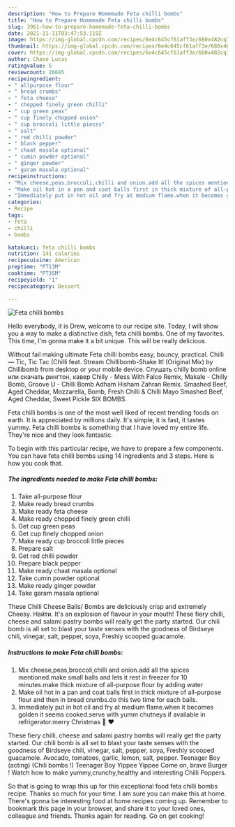 ```yaml
---
description: "How to Prepare Homemade Feta chilli bombs"
title: "How to Prepare Homemade Feta chilli bombs"
slug: 3961-how-to-prepare-homemade-feta-chilli-bombs
date: 2021-11-11T03:47:53.119Z
image: https://img-global.cpcdn.com/recipes/6e4c645cf61aff3e/680x482cq70/feta-chilli-bombs-recipe-main-photo.jpg
thumbnail: https://img-global.cpcdn.com/recipes/6e4c645cf61aff3e/680x482cq70/feta-chilli-bombs-recipe-main-photo.jpg
cover: https://img-global.cpcdn.com/recipes/6e4c645cf61aff3e/680x482cq70/feta-chilli-bombs-recipe-main-photo.jpg
author: Chase Lucas
ratingvalue: 5
reviewcount: 26695
recipeingredient:
- " allpurpose flour"
- " bread crumbs"
- " feta cheese"
- " chopped finely green chilli"
- " cup green peas"
- " cup finely chopped onion"
- " cup broccoli little pieces"
- " salt"
- " red chilli powder"
- " black pepper"
- " chaat masala optional"
- " cumin powder optional"
- " ginger powder"
- " garam masala optional"
recipeinstructions:
- "Mix cheese,peas,broccoli,chilli and onion.add all the spices mentioned.make small balls and lets it rest in freezer for 10 minutes.make thick mixture of all-purpose flour by adding water"
- "Make oil hot in a pan and coat balls first in thick mixture of all-purpose flour and then in bread crumbs.do this two time for each balls."
- "Immediately put in hot oil and fry at medium flame.when it becomes golden it seems cooked.serve with yumm chutneys if available in refrigerator.merry Christmas 🎄 ♥"
categories:
- Recipe
tags:
- feta
- chilli
- bombs

katakunci: feta chilli bombs 
nutrition: 141 calories
recipecuisine: American
preptime: "PT13M"
cooktime: "PT35M"
recipeyield: "1"
recipecategory: Dessert

---
```



![Feta chilli bombs](https://img-global.cpcdn.com/recipes/6e4c645cf61aff3e/680x482cq70/feta-chilli-bombs-recipe-main-photo.jpg)

Hello everybody, it is Drew, welcome to our recipe site. Today, I will show you a way to make a distinctive dish, feta chilli bombs. One of my favorites. This time, I'm gonna make it a bit unique. This will be really delicious.

Without fail making ultimate Feta chilli bombs easy, bouncy, practical. Chilli — Tic, Tic Tac (Chilli feat. Stream Chillibomb-Shake It! (Original Mix) by Chillibomb from desktop or your mobile device. Слушать chilly bomb online или скачать рингтон, кавер Chilly - Mess With Falco Remix, Makale - Chilly Bomb, Groove U - Chilli Bomb Adham Hisham Zahran Remix. Smashed Beef, Aged Cheddar, Mozzarella, Bomb, Fresh Chilli &amp; Chilli Mayo Smashed Beef, Aged Cheddar, Sweet Pickle SIX BOMBS.

Feta chilli bombs is one of the most well liked of recent trending foods on earth. It is appreciated by millions daily. It's simple, it is fast, it tastes yummy. Feta chilli bombs is something that I have loved my entire life. They're nice and they look fantastic.


To begin with this particular recipe, we have to prepare a few components. You can have feta chilli bombs using 14 ingredients and 3 steps. Here is how you cook that.

<!--inarticleads1-->

##### The ingredients needed to make Feta chilli bombs:

1. Take  all-purpose flour
1. Make ready  bread crumbs
1. Make ready  feta cheese
1. Make ready  chopped finely green chilli
1. Get  cup green peas
1. Get  cup finely chopped onion
1. Make ready  cup broccoli little pieces
1. Prepare  salt
1. Get  red chilli powder
1. Prepare  black pepper
1. Make ready  chaat masala optional
1. Take  cumin powder optional
1. Make ready  ginger powder
1. Take  garam masala optional


These Chilli Cheese Balls/ Bombs are deliciously crisp and extremely Cheesy. Найти. It&#39;s an explosion of flavour in your mouth! These fiery chilli, cheese and salami pastry bombs will really get the party started. Our chili bomb is all set to blast your taste senses with the goodness of Birdseye chili, vinegar, salt, pepper, soya, Freshly scooped guacamole. 

<!--inarticleads2-->

##### Instructions to make Feta chilli bombs:

1. Mix cheese,peas,broccoli,chilli and onion.add all the spices mentioned.make small balls and lets it rest in freezer for 10 minutes.make thick mixture of all-purpose flour by adding water
1. Make oil hot in a pan and coat balls first in thick mixture of all-purpose flour and then in bread crumbs.do this two time for each balls.
1. Immediately put in hot oil and fry at medium flame.when it becomes golden it seems cooked.serve with yumm chutneys if available in refrigerator.merry Christmas 🎄 ♥


These fiery chilli, cheese and salami pastry bombs will really get the party started. Our chili bomb is all set to blast your taste senses with the goodness of Birdseye chili, vinegar, salt, pepper, soya, Freshly scooped guacamole. Avocado, tomatoes, garlic, lemon, salt, pepper. Teenager Boy (acting) (Chili bombs !) Teenager Boy Yippee Yippee Come on, brave Burger ! Watch how to make yummy,crunchy,healthy and interesting Chilli Poppers. 

So that is going to wrap this up for this exceptional food feta chilli bombs recipe. Thanks so much for your time. I am sure you can make this at home. There's gonna be interesting food at home recipes coming up. Remember to bookmark this page in your browser, and share it to your loved ones, colleague and friends. Thanks again for reading. Go on get cooking!
